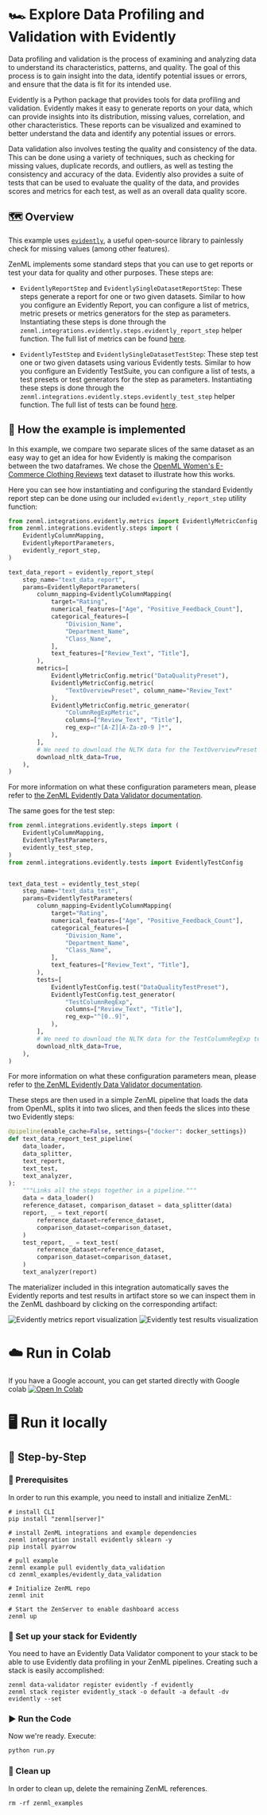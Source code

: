 # 🏎 Explore Data Profiling and Validation with Evidently
Data profiling and validation is the process of examining and analyzing data to understand its characteristics, patterns, and quality. The goal of this process is to gain insight into the data, identify potential issues or errors, and ensure that the data is fit for its intended use.

Evidently is a Python package that provides tools for data profiling and validation. Evidently makes it easy to generate reports on your data, which can provide insights into its distribution, missing values, correlation, and other characteristics. These reports can be visualized and examined to better understand the data and identify any potential issues or errors.

Data validation also involves testing the quality and consistency of the data. This can be done using a variety of techniques, such as checking for missing values, duplicate records, and outliers, as well as testing the consistency and accuracy of the data. Evidently also provides a suite of tests that can be used to evaluate the quality of the data, and provides scores and metrics for each test, as well as an overall data quality score.

## 🗺 Overview
This example uses [`evidently`](https://github.com/evidentlyai/evidently), a
useful open-source library to painlessly check for missing values (among other
features). 

ZenML implements some standard steps that you can use to get reports or test your
data for quality and other purposes. These steps are:

* `EvidentlyReportStep` and `EvidentlySingleDatasetReportStep`: These steps generate
a report for one or two given datasets. Similar to how you configure an Evidently
Report, you can configure a list of metrics, metric presets or metrics generators
for the step as parameters. Instantiating these steps is done through the `zenml.integrations.evidently.steps.evidently_report_step` helper function. The full list of metrics can be found
[here](https://docs.evidentlyai.com/reference/all-metrics/).

* `EvidentlyTestStep` and `EvidentlySingleDatasetTestStep`: These step test one
or two given datasets using various Evidently tests. Similar to how you configure
an Evidently TestSuite, you can configure a list of tests, a test presets or
test generators for the step as parameters. Instantiating these steps is done through the `zenml.integrations.evidently.steps.evidently_test_step` helper function. The full list of tests can be found
[here](https://docs.evidentlyai.com/reference/all-tests/).

## 🧰 How the example is implemented
In this example, we compare two separate slices of the same dataset as an easy
way to get an idea for how Evidently is making the comparison between the two
dataframes. We chose the [OpenML Women's E-Commerce Clothing Reviews](https://www.openml.org/search?type=data&status=active&id=43663) text dataset to illustrate how this works.

Here you can see how instantiating and configuring the standard Evidently
report step can be done using our included `evidently_report_step` utility
function:

```python
from zenml.integrations.evidently.metrics import EvidentlyMetricConfig
from zenml.integrations.evidently.steps import (
    EvidentlyColumnMapping,
    EvidentlyReportParameters,
    evidently_report_step,
)

text_data_report = evidently_report_step(
    step_name="text_data_report",
    params=EvidentlyReportParameters(
        column_mapping=EvidentlyColumnMapping(
            target="Rating",
            numerical_features=["Age", "Positive_Feedback_Count"],
            categorical_features=[
                "Division_Name",
                "Department_Name",
                "Class_Name",
            ],
            text_features=["Review_Text", "Title"],
        ),
        metrics=[
            EvidentlyMetricConfig.metric("DataQualityPreset"),
            EvidentlyMetricConfig.metric(
                "TextOverviewPreset", column_name="Review_Text"
            ),
            EvidentlyMetricConfig.metric_generator(
                "ColumnRegExpMetric",
                columns=["Review_Text", "Title"],
                reg_exp=r"[A-Z][A-Za-z0-9 ]*",
            ),
        ],
        # We need to download the NLTK data for the TextOverviewPreset
        download_nltk_data=True,
    ),
)
```

For more information on what these configuration parameters mean, please refer
to [the ZenML Evidently Data Validator documentation](https://docs.zenml.io/user-guide/component-guide/data-validators/evidently#the-evidently-report-step).

The same goes for the test step:

```python
from zenml.integrations.evidently.steps import (
    EvidentlyColumnMapping,
    EvidentlyTestParameters,
    evidently_test_step,
)
from zenml.integrations.evidently.tests import EvidentlyTestConfig


text_data_test = evidently_test_step(
    step_name="text_data_test",
    params=EvidentlyTestParameters(
        column_mapping=EvidentlyColumnMapping(
            target="Rating",
            numerical_features=["Age", "Positive_Feedback_Count"],
            categorical_features=[
                "Division_Name",
                "Department_Name",
                "Class_Name",
            ],
            text_features=["Review_Text", "Title"],
        ),
        tests=[
            EvidentlyTestConfig.test("DataQualityTestPreset"),
            EvidentlyTestConfig.test_generator(
                "TestColumnRegExp",
                columns=["Review_Text", "Title"],
                reg_exp="^[0..9]",
            ),
        ],
        # We need to download the NLTK data for the TestColumnRegExp test
        download_nltk_data=True,
    ),
)
```

For more information on what these configuration parameters mean, please refer
to [the ZenML Evidently Data Validator documentation](https://docs.zenml.io/user-guide/component-guide/data-validators/evidently#the-evidently-test-step).

These steps are then used in a simple ZenML pipeline that loads the data from
OpenML, splits it into two slices, and then feeds the slices into these two
Evidently steps:

```python
@pipeline(enable_cache=False, settings={"docker": docker_settings})
def text_data_report_test_pipeline(
    data_loader,
    data_splitter,
    text_report,
    text_test,
    text_analyzer,
):
    """Links all the steps together in a pipeline."""
    data = data_loader()
    reference_dataset, comparison_dataset = data_splitter(data)
    report, _ = text_report(
        reference_dataset=reference_dataset,
        comparison_dataset=comparison_dataset,
    )
    test_report, _ = text_test(
        reference_dataset=reference_dataset,
        comparison_dataset=comparison_dataset,
    )
    text_analyzer(report)
```

The materializer included in this integration automatically saves the Evidently
reports and test results in artifact store so we can inspect them in the ZenML 
dashboard by clicking on the corresponding artifact:

![Evidently metrics report visualization](assets/evidently-metrics-report.png)
![Evidently test results visualization](assets/evidently-test-results.png)

# ☁️ Run in Colab
If you have a Google account, you can get started directly with Google colab 
[![Open In Colab](https://colab.research.google.com/assets/colab-badge.svg)](https://colab.research.google.com/github/zenml-io/zenml/blob/main/examples/evidently_data_validation/evidently.ipynb)

# 🖥 Run it locally

## 👣 Step-by-Step
### 📄 Prerequisites 
In order to run this example, you need to install and initialize ZenML:

```shell
# install CLI
pip install "zenml[server]"

# install ZenML integrations and example dependencies
zenml integration install evidently sklearn -y
pip install pyarrow

# pull example
zenml example pull evidently_data_validation
cd zenml_examples/evidently_data_validation

# Initialize ZenML repo
zenml init

# Start the ZenServer to enable dashboard access
zenml up
```

### 🥞 Set up your stack for Evidently

You need to have an Evidently Data Validator component to your stack to be able
to use Evidently data profiling in your ZenML pipelines. Creating such a stack 
is easily accomplished:

```shell
zenml data-validator register evidently -f evidently
zenml stack register evidently_stack -o default -a default -dv evidently --set
```

### ▶️ Run the Code
Now we're ready. Execute:

```bash
python run.py
```

### 🧽 Clean up
In order to clean up, delete the remaining ZenML references.

```shell
rm -rf zenml_examples
```
